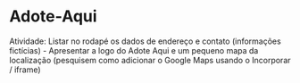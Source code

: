 # Adote-Aqui
Atividade: Listar no rodapé os dados de endereço e contato (informações fictícias) - Apresentar a logo do Adote Aqui e um pequeno mapa da localização (pesquisem como adicionar o Google Maps usando o Incorporar / iframe)
